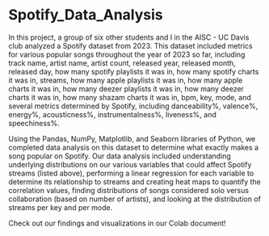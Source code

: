 # Spotify_Data_Analysis

In this project, a group of six other students and I in the AISC - UC Davis club analyzed a Spotify dataset from 2023. This dataset included metrics for various popular songs throughout the year of 2023 so far, including track name, artist name, artist count, released year, released month, released day, how many spotify playlists it was in, how many spotify charts it was in, streams, how many apple playlists it was in, how many apple charts it was in, how many deezer playlists it was in, how many deezer charts it was in, how many shazam charts it was in, bpm, key, mode, and several metrics determined by Spotify, including danceability%, valence%, energy%, acousticness%, instrumentalness%, liveness%, and speechiness%.

Using the Pandas, NumPy, Matplotlib, and Seaborn libraries of Python, we completed data analysis on this dataset to determine what exactly makes a song popular on Spotify. Our data analysis included understanding underlying distributions on our various variables that could affect Spotify streams (listed above), performing a linear regression for each variable to determine its relationship to streams and creating heat maps to quantify the correlation values, finding distributions of songs considered solo versus collaboration (based on number of artists), and looking at the distribution of streams per key and per mode. 

Check out our findings and visualizations in our Colab document!
